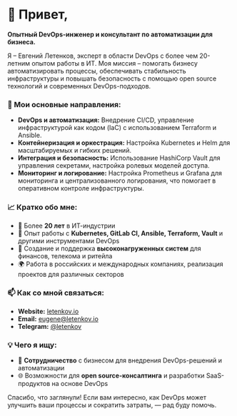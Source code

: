 # 👋 Привет,

**Опытный DevOps-инженер и консультант по автоматизации для бизнеса.**

Я – Евгений Летенков, эксперт в области DevOps с более чем 20-летним опытом работы в ИТ. Моя миссия – помогать бизнесу автоматизировать процессы, обеспечивать стабильность инфраструктуры и повышать безопасность с помощью open source технологий и современных DevOps-подходов.

### 🔧 Мои основные направления:

- **DevOps и автоматизация:** Внедрение CI/CD, управление инфраструктурой как кодом (IaC) с использованием Terraform и Ansible.
- **Контейнеризация и оркестрация:** Настройка Kubernetes и Helm для масштабируемых и гибких решений.
- **Интеграция и безопасность:** Использование HashiCorp Vault для управления секретами, настройка ролевых моделей доступа.
- **Мониторинг и логирование:** Настройка Prometheus и Grafana для мониторинга и централизованного логирования, что помогает в оперативном контроле инфраструктуры.

### 📈 Кратко обо мне:

- 📅 Более **20 лет** в ИТ-индустрии
- 💼 Опыт работы с **Kubernetes, GitLab CI, Ansible, Terraform, Vault** и другими инструментами DevOps
- 🏢 Создание и поддержка **высоконагруженных систем** для финансов, телекома и ритейла
- 🌍 Работа в российских и международных компаниях, реализация проектов для различных секторов

### 📫 Как со мной связаться:

- **Website:** [letenkov.io](https://letenkov.io)
- **Email:** [eugene@letenkov.io](mailto:eugene@letenkov.io)
- **Telegram:** [@letenkov](https://t.me/letenkov)


### 💡 Чего я ищу:

- 🏢 **Сотрудничество** с бизнесом для внедрения DevOps-решений и автоматизации
- 🌐 Возможности для **open source-консалтинга** и разработки SaaS-продуктов на основе DevOps

Спасибо, что заглянули! Если вам интересно, как DevOps может улучшить ваши процессы и сократить затраты, — рад буду помочь.
